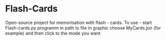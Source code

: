 # Flash-Cards
Open-source project for memorisation with flash - cards.
To use - start Flash-cards.py programm in path to file in graphic choose MyCards.jon (for example) and then click to the mode you want
